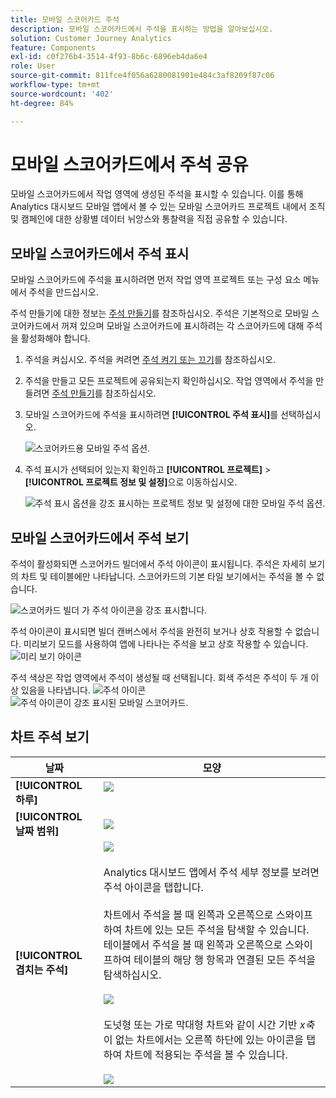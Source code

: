 ```yaml
---
title: 모바일 스코어카드 주석
description: 모바일 스코어카드에서 주석을 표시하는 방법을 알아보십시오.
solution: Customer Journey Analytics
feature: Components
exl-id: c0f276b4-3514-4f93-8b6c-6896eb4da6e4
role: User
source-git-commit: 811fce4f056a6280081901e484c3af8209f87c06
workflow-type: tm+mt
source-wordcount: '402'
ht-degree: 84%

---
```



# 모바일 스코어카드에서 주석 공유

모바일 스코어카드에서 작업 영역에 생성된 주석을 표시할 수 있습니다. 이를 통해 Analytics 대시보드 모바일 앱에서 볼 수 있는 모바일 스코어카드 프로젝트 내에서 조직 및 캠페인에 대한 상황별 데이터 뉘앙스와 통찰력을 직접 공유할 수 있습니다.

## 모바일 스코어카드에서 주석 표시

모바일 스코어카드에 주석을 표시하려면 먼저 작업 영역 프로젝트 또는 구성 요소 메뉴에서 주석을 만드십시오.

주석 만들기에 대한 정보는 [주석 만들기](create-annotations.md)를 참조하십시오. 주석은 기본적으로 모바일 스코어카드에서 꺼져 있으며 모바일 스코어카드에 표시하려는 각 스코어카드에 대해 주석을 활성화해야 합니다.

1. 주석을 켜십시오. 주석을 켜려면 [주석 켜기 또는 끄기](overview.md#annotations-on-off)를 참조하십시오.

1. 주석을 만들고 모든 프로젝트에 공유되는지 확인하십시오. 작업 영역에서 주석을 만들려면 [주석 만들기](create-annotations.md)를 참조하십시오.

1. 모바일 스코어카드에 주석을 표시하려면 **[!UICONTROL 주석 표시]**&#x200B;를 선택하십시오.

   ![스코어카드용 모바일 주석 옵션.](assets/show-annotations.png)

1. 주석 표시가 선택되어 있는지 확인하고 **[!UICONTROL 프로젝트]** > **[!UICONTROL 프로젝트 정보 및 설정]**&#x200B;으로 이동하십시오.

   ![주석 표시 옵션을 강조 표시하는 프로젝트 정보 및 설정에 대한 모바일 주석 옵션.](assets/project-info-settings.png)

## 모바일 스코어카드에서 주석 보기

주석이 활성화되면 스코어카드 빌더에서 주석 아이콘이 표시됩니다. 주석은 자세히 보기의 차트 및 테이블에만 나타납니다. 스코어카드의 기본 타일 보기에서는 주석을 볼 수 없습니다.

![스코어카드 빌더 가 주석 아이콘을 강조 표시합니다.](assets/view-annotations.png)

주석 아이콘이 표시되면 빌더 캔버스에서 주석을 완전히 보거나 상호 작용할 수 없습니다. 미리보기 모드를 사용하여 앱에 나타나는 주석을 보고 상호 작용할 수 있습니다. ![미리 보기 아이콘](assets/preview-icon.png)

주석 색상은 작업 영역에서 주석이 생성될 때 선택됩니다. 회색 주석은 주석이 두 개 이상 있음을 나타냅니다. ![주석 아이콘](assets/gray-annotations1.png) ![주석 아이콘이 강조 표시된 모바일 스코어카드.](assets/gray-annotations2.png)

## 차트 주석 보기

| 날짜 | 모양 |
| --- | --- |
| **[!UICONTROL 하루]** | ![](assets/single-day-mobile-annotations.png)<br></br> |
| **[!UICONTROL 날짜 범위]** | ![](assets/date-range.png) |
| **[!UICONTROL 겹치는 주석]** | ![](assets/overlapping-annotations.png)<br></br>Analytics 대시보드 앱에서 주석 세부 정보를 보려면 주석 아이콘을 탭합니다. <br></br>차트에서 주석을 볼 때 왼쪽과 오른쪽으로 스와이프하여 차트에 있는 모든 주석을 탐색할 수 있습니다. 테이블에서 주석을 볼 때 왼쪽과 오른쪽으로 스와이프하여 테이블의 해당 행 항목과 연결된 모든 주석을 탐색하십시오. <br></br>![](assets/swipe-multiple-annotations.png) <br></br>도넛형 또는 가로 막대형 차트와 같이 시간 기반 *x축*&#x200B;이 없는 차트에서는 오른쪽 하단에 있는 아이콘을 탭하여 차트에 적용되는 주석을 볼 수 있습니다.<br></br> ![](assets/charts-without-timebase.png) |
